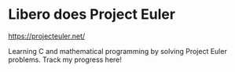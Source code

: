 # Libero does Project Euler 
https://projecteuler.net/ <br> 

Learning C and mathematical programming by solving Project Euler problems. Track my progress here!

